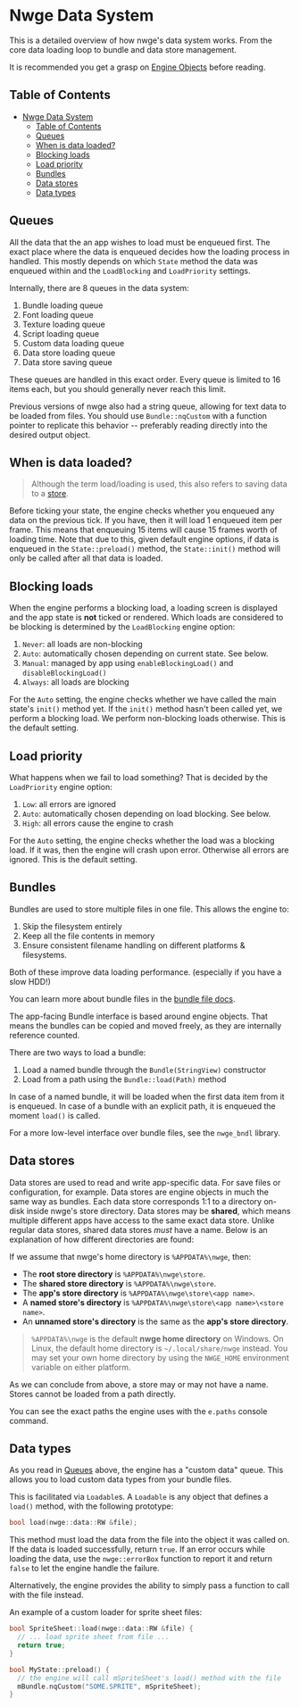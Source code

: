 # Nwge Data System

This is a detailed overview of how nwge's data system works. From the core data
loading loop to bundle and data store management.

It is recommended you get a grasp on [Engine Objects](OBJECTS) before reading.

## Table of Contents

* [Nwge Data System](#nwge-data-system)
  * [Table of Contents](#table-of-contents)
  * [Queues](#queues)
  * [When is data loaded?](#when-is-data-loaded)
  * [Blocking loads](#blocking-loads)
  * [Load priority](#load-priority)
  * [Bundles](#bundles)
  * [Data stores](#data-stores)
  * [Data types](#data-types)

## Queues

All the data that the an app wishes to load must be enqueued first. The exact
place where the data is enqueued decides how the loading process in handled.
This mostly depends on which `State` method the data was enqueued within and the
`LoadBlocking` and `LoadPriority` settings.

Internally, there are 8 queues in the data system:

1. Bundle loading queue
2. Font loading queue
3. Texture loading queue
4. Script loading queue
5. Custom data loading queue
6. Data store loading queue
7. Data store saving queue

These queues are handled in this exact order. Every queue is limited to 16 items
each, but you should generally never reach this limit.

Previous versions of nwge also had a string queue, allowing for text data to
be loaded from files. You should use `Bundle::nqCustom` with a function
pointer to replicate this behavior -- preferably reading directly into the
desired output object.

## When is data loaded?

> Although the term load/loading is used, this also refers to saving data to a
> [store](#data-stores).

Before ticking your state, the engine checks whether you enqueued any data on
the previous tick. If you have, then it will load 1 enqueued item per frame.
This means that enqueuing 15 items will cause 15 frames worth of loading time.
Note that due to this, given default engine options, if data is enqueued in the
`State::preload()` method, the `State::init()` method will only be called after
all that data is loaded.

## Blocking loads

When the engine performs a blocking load, a loading screen is displayed and the
app state is **not** ticked or rendered. Which loads are considered to be
blocking is determined by the `LoadBlocking` engine option:

1. `Never`: all loads are non-blocking
2. `Auto`: automatically chosen depending on current state. See below.
3. `Manual`: managed by app using `enableBlockingLoad()` and
   `disableBlockingLoad()`
4. `Always`: all loads are blocking

For the `Auto` setting, the engine checks whether we have called the main
state's `init()` method yet. If the `init()` method hasn't been called yet, we
perform a blocking load. We perform non-blocking loads otherwise. This is the
default setting.

## Load priority

What happens when we fail to load something? That is decided by the
`LoadPriority` engine option:

1. `Low`: all errors are ignored
2. `Auto`: automatically chosen depending on load blocking. See below.
3. `High`: all errors cause the engine to crash

For the `Auto` setting, the engine checks whether the load was a blocking load.
If it was, then the engine will crash upon error. Otherwise all errors are
ignored. This is the default setting.

## Bundles

Bundles are used to store multiple files in one file. This allows the engine to:

1. Skip the filesystem entirely
2. Keep all the file contents in memory
3. Ensure consistent filename handling on different platforms & filesystems.

Both of these improve data loading performance. (especially if you have a
slow HDD!)

You can learn more about bundle files in the [bundle file docs](BUNDLE).

The app-facing Bundle interface is based around engine objects. That means the
bundles can be copied and moved freely, as they are internally reference
counted.

There are two ways to load a bundle:

1. Load a named bundle through the `Bundle(StringView)` constructor
2. Load from a path using the `Bundle::load(Path)` method

In case of a named bundle, it will be loaded when the first data
item from it is enqueued. In case of a bundle with an explicit path, it is
enqueued the moment `load()` is called.

For a more low-level interface over bundle files, see the `nwge_bndl` library.

## Data stores

Data stores are used to read and write app-specific data. For save files or
configuration, for example. Data stores are engine objects in much the same way
as bundles. Each data store corresponds 1:1 to a directory on-disk inside nwge's
store directory. Data stores may be **shared**, which means multiple different
apps have access to the same exact data store. Unlike regular data stores,
shared data stores *must* have a name. Below is an explanation of how different
directories are found:

If we assume that nwge's home directory is `%APPDATA%\nwge`, then:

* The **root store directory** is `%APPDATA%\nwge\store`.
* The **shared store directory** is `%APPDATA%\nwge\store`.
* The **app's store directory** is `%APPDATA%\nwge\store\<app name>`.
* A **named store's directory** is `%APPDATA%\nwge\store\<app name>\<store
  name>`.
* An **unnamed store's directory** is the same as the **app's store directory**.

> `%APPDATA%\nwge` is the default **nwge home directory** on Windows. On Linux,
> the default home directory is `~/.local/share/nwge` instead. You may set your
> own home directory by using the `NWGE_HOME` environment variable on either
> platform.

As we can conclude from above, a store may or may not have a name. Stores cannot
be loaded from a path directly.

You can see the exact paths the engine uses with the `e.paths` console command.

## Data types

As you read in [Queues](#queues) above, the engine has a "custom data" queue.
This allows you to load custom data types from your bundle files.

This is facilitated via `Loadable`s. A `Loadable` is any object that defines a
`load()` method, with the following prototype:

```c++
bool load(nwge::data::RW &file);
```

This method must load the data from the file into the object it was called on.
If the data is loaded successfully, return `true`. If an error occurs while
loading the data, use the `nwge::errorBox` function to report it and return
`false` to let the engine handle the failure.

Alternatively, the engine provides the ability to simply pass a function to call
with the file instead.

An example of a custom loader for sprite sheet files:

```c++
bool SpriteSheet::load(nwge::data::RW &file) {
  // ... load sprite sheet from file ...
  return true;
}

bool MyState::preload() {
  // the engine will call mSpriteSheet's load() method with the file
  mBundle.nqCustom("SOME.SPRITE", mSpriteSheet);
}
```
